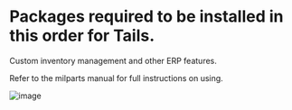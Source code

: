 # Packages required to be installed in this order for Tails.
Custom inventory management and other ERP features.

Refer to the milparts manual for full instructions on using.

![image](https://user-images.githubusercontent.com/35165105/175123092-f7cbe46c-90b1-4c19-9aef-65c8fcb21595.png)
